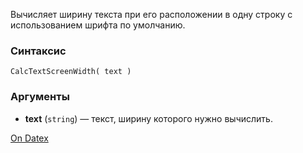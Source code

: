 Вычисляет ширину текста при его расположении в одну строку с использованием шрифта по умолчанию.

### Синтаксис
`CalcTextScreenWidth( text )`

### Аргументы
- **text** (`string`) — текст, ширину которого нужно вычислить.

[On Datex](http://docs.datex.ru/article.htm?id=7172076235998782903)